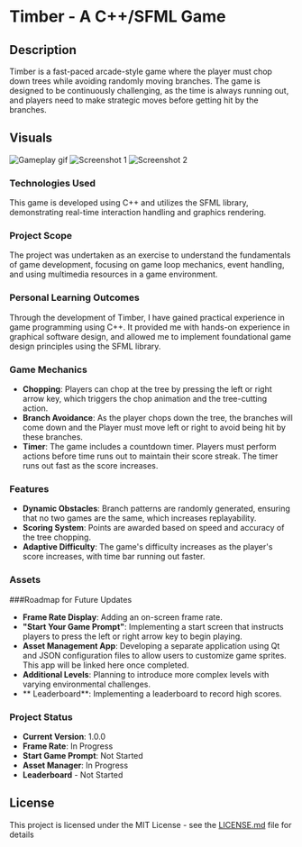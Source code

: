 # Timber - A C++/SFML Game

## Description
Timber is a fast-paced arcade-style game where the player must chop down trees while avoiding randomly moving branches. The game is designed to be continuously challenging, as the time is always running out, and players need to make strategic moves before getting hit by the branches.

## Visuals
![Gameplay gif](url_to_gif)
![Screenshot 1](url_to_screenshot1)
![Screenshot 2](url_to_screenshot2)

### Technologies Used
This game is developed using C++ and utilizes the SFML library, demonstrating real-time interaction handling and graphics rendering.

### Project Scope
The project was undertaken as an exercise to understand the fundamentals of game development, focusing on game loop mechanics, event handling, and using multimedia resources in a game environment.

### Personal Learning Outcomes
Through the development of Timber, I have gained practical experience in game programming using C++. It provided me with hands-on experience in graphical software design, and allowed me to implement foundational game design principles using the SFML library.

### Game Mechanics
- **Chopping**: Players can chop at the tree by pressing the left or right arrow key, which triggers the chop animation and the tree-cutting action.
- **Branch Avoidance**: As the player chops down the tree, the branches will come down and the Player must move left or right to avoid being hit by these branches.
- **Timer**: The game includes a countdown timer. Players must perform actions before time runs out to maintain their score streak. The timer runs out fast as the score increases.

### Features
- **Dynamic Obstacles**: Branch patterns are randomly generated, ensuring that no two games are the same, which increases replayability.
- **Scoring System**: Points are awarded based on speed and accuracy of the tree chopping.
- **Adaptive Difficulty**: The game's difficulty increases as the player's score increases, with time bar running out faster.

### Assets

###Roadmap for Future Updates
- **Frame Rate Display**: Adding an on-screen frame rate.
- **"Start Your Game Prompt"**: Implementing a start screen that instructs players to press the left or right arrow key to begin playing.
- **Asset Management App**: Developing a separate application using Qt and JSON configuration files to allow users to customize game sprites. This app will be linked here once completed.
- **Additional Levels**: Planning to introduce more complex levels with varying environmental challenges.
- ** Leaderboard**: Implementing a leaderboard to record high scores.

### Project Status
- **Current Version**: 1.0.0
- **Frame Rate**:  In Progress
- **Start Game Prompt**: Not Started
- **Asset Manager**: In Progress
- **Leaderboard** - Not Started


## License
This project is licensed under the MIT License - see the [LICENSE.md](LICENSE) file for details

